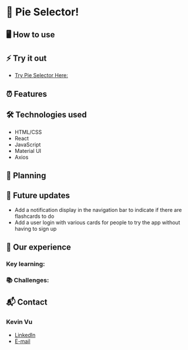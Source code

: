 # 📝 Pie Selector!


## 🖥️ How to use


## ⚡ Try it out
- [Try Pie Selector Here:](https://afternoon-sands-32182.herokuapp.com/)

## ⏰ Features


## 🛠️ Technologies used
- HTML/CSS
- React
- JavaScript
- Material UI
- Axios

## 📐 Planning


## 🌱  Future updates
- Add a notification display in the navigation bar to indicate if there are flashcards to do
- Add a user login with various cards for people to try the app without having to sign up

## 🚧 Our experience
### Key learning:


### 📚 Challenges:


## 📬 Contact 

### Kevin Vu
- [LinkedIn](https://www.linkedin.com/in/kevin-vu-06/)
- [E-mail](mailto:kevin.vu06@gmail.com)
